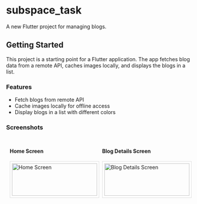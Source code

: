 # subspace_task

A new Flutter project for managing blogs.

## Getting Started

This project is a starting point for a Flutter application. The app fetches blog data from a remote API, caches images locally, and displays the blogs in a list. 

### Features

- Fetch blogs from remote API
- Cache images locally for offline access
- Display blogs in a list with different colors

### Screenshots

<div style="display: flex; flex-direction: row; justify-content: space-between;">
  <div style="flex: 1; padding: 10px;">
    <h4>Home Screen</h4>
    <img src="screenshots/home_screen.png" alt="Home Screen" style="width: 100%; border: 1px solid #ddd; padding: 5px;"/>
  </div>
  <div style="flex: 1; padding: 10px;">
    <h4>Blog Details Screen</h4>
    <img src="screenshots/blog_details_screen.png" alt="Blog Details Screen" style="width: 100%; border: 1px solid #ddd; padding: 5px;"/>
  </div>
</div>

